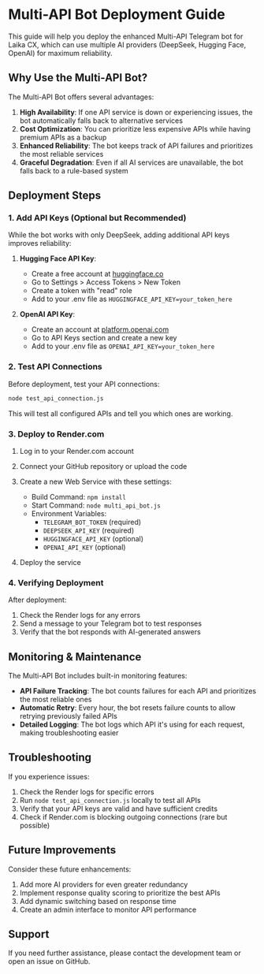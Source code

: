 # Multi-API Bot Deployment Guide

This guide will help you deploy the enhanced Multi-API Telegram bot for Laika CX, which can use multiple AI providers (DeepSeek, Hugging Face, OpenAI) for maximum reliability.

## Why Use the Multi-API Bot?

The Multi-API Bot offers several advantages:

1. **High Availability**: If one API service is down or experiencing issues, the bot automatically falls back to alternative services
2. **Cost Optimization**: You can prioritize less expensive APIs while having premium APIs as a backup
3. **Enhanced Reliability**: The bot keeps track of API failures and prioritizes the most reliable services
4. **Graceful Degradation**: Even if all AI services are unavailable, the bot falls back to a rule-based system

## Deployment Steps

### 1. Add API Keys (Optional but Recommended)

While the bot works with only DeepSeek, adding additional API keys improves reliability:

1. **Hugging Face API Key**:
   - Create a free account at [huggingface.co](https://huggingface.co)
   - Go to Settings > Access Tokens > New Token
   - Create a token with "read" role
   - Add to your .env file as `HUGGINGFACE_API_KEY=your_token_here`

2. **OpenAI API Key**:
   - Create an account at [platform.openai.com](https://platform.openai.com)
   - Go to API Keys section and create a new key
   - Add to your .env file as `OPENAI_API_KEY=your_token_here`

### 2. Test API Connections

Before deployment, test your API connections:

```bash
node test_api_connection.js
```

This will test all configured APIs and tell you which ones are working.

### 3. Deploy to Render.com

1. Log in to your Render.com account
2. Connect your GitHub repository or upload the code
3. Create a new Web Service with these settings:
   - Build Command: `npm install`
   - Start Command: `node multi_api_bot.js`
   - Environment Variables:
     - `TELEGRAM_BOT_TOKEN` (required)
     - `DEEPSEEK_API_KEY` (required)
     - `HUGGINGFACE_API_KEY` (optional)
     - `OPENAI_API_KEY` (optional)

4. Deploy the service

### 4. Verifying Deployment

After deployment:

1. Check the Render logs for any errors
2. Send a message to your Telegram bot to test responses
3. Verify that the bot responds with AI-generated answers

## Monitoring & Maintenance

The Multi-API Bot includes built-in monitoring features:

- **API Failure Tracking**: The bot counts failures for each API and prioritizes the most reliable ones
- **Automatic Retry**: Every hour, the bot resets failure counts to allow retrying previously failed APIs
- **Detailed Logging**: The bot logs which API it's using for each request, making troubleshooting easier

## Troubleshooting

If you experience issues:

1. Check the Render logs for specific errors
2. Run `node test_api_connection.js` locally to test all APIs
3. Verify that your API keys are valid and have sufficient credits
4. Check if Render.com is blocking outgoing connections (rare but possible)

## Future Improvements

Consider these future enhancements:

1. Add more AI providers for even greater redundancy
2. Implement response quality scoring to prioritize the best APIs
3. Add dynamic switching based on response time
4. Create an admin interface to monitor API performance

## Support

If you need further assistance, please contact the development team or open an issue on GitHub.
